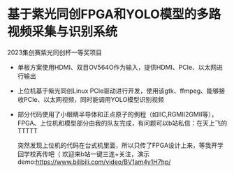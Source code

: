 # 基于紫光同创FPGA和YOLO模型的多路视频采集与识别系统
2023集创赛紫光同创杯一等奖项目
* 单板方案使用HDMI、双目OV564O作为输入，提供HDMI、PCIe、以太网进行输出
* 上位机基于紫光同创Linux PCIe驱动进行开发，使用该gtk、ffmpeg、能够接收PCIe、以太网视频，同时能调用YOLO模型识别视频
* 部分代码使用了小眼睛半导体和正点原子的例程（如IIC,RGMII2GMII等），FPGA、上位机和模型部分由我的队友完成，有问题可以b站私信：在天上飞的TTTTT

  突然发现上位机的代码在台式机里面，所以只传了FPGA设计上来，等我开学回学校再传吧（
  欢迎来b站一键三连+关注，演示demo:https://www.bilibili.com/video/BV1am4y1H7hp/

